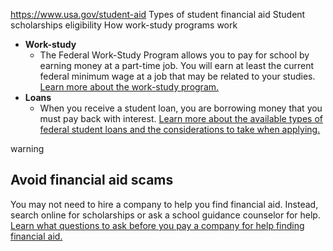 

https://www.usa.gov/student-aid
Types of student financial aid
Student scholarships eligibility
How work-study programs work

* **Work-study**
  - The Federal Work-Study Program allows you to pay for school by earning money at a part-time job. You will earn at least the current federal minimum wage at a job that may be related to your studies.
  [Learn more about the work-study program.](https://studentaid.gov/understand-aid/types/work-study)
* **Loans**
  - When you receive a student loan, you are borrowing money that you must pay back with interest.
  [Learn more about the available types of federal student loans and the considerations to take when applying.](https://studentaid.gov/understand-aid/types/loans)

warning

Avoid financial aid scams
-------------------------

You may not need to hire a company to help you find financial aid. Instead, search online for scholarships or ask a school guidance counselor for help.
[Learn what questions to ask before you pay a company for help finding financial aid.](https://studentaid.gov/resources/scams#save-your-money)
